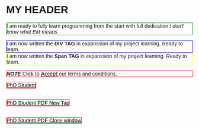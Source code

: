 <html>
<head>
<style>
body{
font-family: arial, sans-serif;
font-size: 100&;
}

a {
border: 1px solid red;
}
a:link {
 color: black;
 border: 1px solid red;
}
a:visited { 
color: grey;
}
a:hover {
text-decoration: none;
color: white;
border: 1px solid red;
background-color: navy;
}
a:active {
color: aqua;
background-color: navy;
}
</style>
</head>

<body>
<h1> MY HEADER </h1>
<p style="border: 1px green solid;"> 
I am ready to fully learn programming from the start with full dedication
<em> I don't know what EM means </em>
 </p>
 
<div style="border: 1px blue solid;">
 I am now written the <b>DIV TAG</b> in expanssion of my project learning. Ready to learn.
 </div>

<div style="border: 1px yellow solid;">
 I am now written the <b>Span TAG</b> in expanssion of my project learning. Ready to learn.
 </div> 
 
<p style="border: 1px red solid;"> 
<em><b>NOTE </b></em> Click to <a href="Class2.html">Accept</a> our terms and conditions.
</p>

<a href="https://user-images.githubusercontent.com/98084380/150469358-4742b0c6-6c21-45f1-8bd4-6e09a4e6779b.jpg" target="_blank">PhD Student</a>
 <br>
 <br>
 <br>
<a href="NvidagrantCV.pdf" target="_blank" rel="noopener noreferrer">PhD Student PDF New Tap</a>
 <br>
 <br>
 <br>
<a href="https://github.com/Ajayi-Ebe/cv/raw/main/NvidagrantCV.pdf" target="_blank">PhD Student PDF Close window</a>

</body>
</html>
